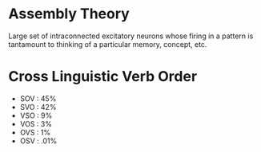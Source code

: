 # Assembly Theory

Large set of intraconnected excitatory neurons whose firing in a pattern is tantamount to thinking of a particular memory, concept, etc.

# Cross Linguistic Verb Order

- SOV : 45%
- SVO : 42%
- VSO : 9%
- VOS : 3%
- OVS : 1%
- OSV : .01%
